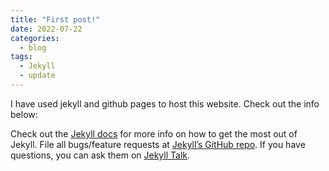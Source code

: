 ```yaml
---
title: "First post!"
date: 2022-07-22
categories:
  - blog
tags:
  - Jekyll
  - update
---
```


I have used jekyll and github pages to host this website. 
Check out the info below:

Check out the [Jekyll docs][jekyll-docs] for more info on how to get the most out of Jekyll. File all bugs/feature requests at [Jekyll’s GitHub repo][jekyll-gh]. If you have questions, you can ask them on [Jekyll Talk][jekyll-talk].

[jekyll-docs]: https://jekyllrb.com/docs/home
[jekyll-gh]:   https://github.com/jekyll/jekyll
[jekyll-talk]: https://talk.jekyllrb.com/
